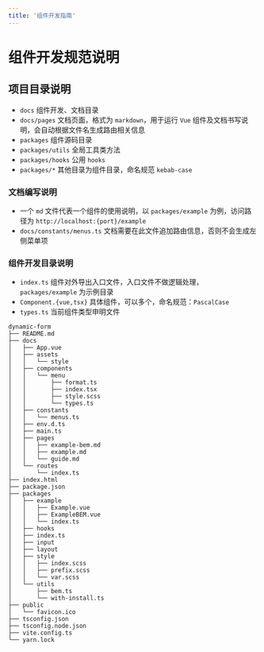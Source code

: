 ```yaml
---
title: '组件开发指南'
---
```


# 组件开发规范说明

## 项目目录说明

- `docs` 组件开发、文档目录
- `docs/pages` 文档页面，格式为 `markdown`，用于运行 `Vue` 组件及文档书写说明，会自动根据文件名生成路由相关信息
- `packages` 组件源码目录
- `packages/utils` 全局工具类方法
- `packages/hooks` 公用 `hooks`
- `packages/*` 其他目录为组件目录，命名规范 `kebab-case`

### 文档编写说明

- 一个 `md` 文件代表一个组件的使用说明，以 `packages/example` 为例，访问路径为 `http://localhost:{port}/example`
- `docs/constants/menus.ts` 文档需要在此文件追加路由信息，否则不会生成左侧菜单项

### 组件开发目录说明

- `index.ts` 组件对外导出入口文件，入口文件不做逻辑处理， `packages/example` 为示例目录
- `Component.{vue,tsx}` 具体组件，可以多个，命名规范：`PascalCase`
- `types.ts` 当前组件类型申明文件

```text
dynamic-form
├── README.md
├── docs
│   ├── App.vue
│   ├── assets
│   │   └── style
│   ├── components
│   │   └── menu
│   │       ├── format.ts
│   │       ├── index.tsx
│   │       ├── style.scss
│   │       └── types.ts
│   ├── constants
│   │   └── menus.ts
│   ├── env.d.ts
│   ├── main.ts
│   ├── pages
│   │   ├── example-bem.md
│   │   ├── example.md
│   │   └── guide.md
│   └── routes
│       └── index.ts
├── index.html
├── package.json
├── packages
│   ├── example
│   │   ├── Example.vue
│   │   ├── ExampleBEM.vue
│   │   └── index.ts
│   ├── hooks
│   ├── index.ts
│   ├── input
│   ├── layout
│   ├── style
│   │   ├── index.scss
│   │   ├── prefix.scss
│   │   └── var.scss
│   └── utils
│       ├── bem.ts
│       └── with-install.ts
├── public
│   └── favicon.ico
├── tsconfig.json
├── tsconfig.node.json
├── vite.config.ts
└── yarn.lock

```
